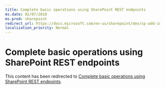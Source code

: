 ```yaml
---
title: Complete basic operations using SharePoint REST endpoints
ms.date: 02/07/2018
ms.prod: sharepoint
redirect_url: https://docs.microsoft.com/en-us/sharepoint/dev/sp-add-ins/complete-basic-operations-using-sharepoint-rest-endpoints/
localization_priority: Normal
---
```



# Complete basic operations using SharePoint REST endpoints

This content has been redirected to [Complete basic operations using SharePoint REST endpoints](../../sp-add-ins/complete-basic-operations-using-sharepoint-rest-endpoints.md).
